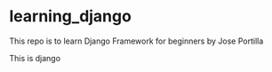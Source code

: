 # learning_django
This repo is to learn Django Framework for beginners by Jose Portilla

This is django


